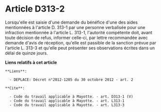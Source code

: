 # Article D313-2

Lorsqu'elle est saisie d'une demande du bénéfice d'une des aides mentionnées à l'article D. 313-1 par une personne verbalisée
pour une infraction mentionnée à l'article L. 313-1, l'autorité compétente doit, avant toute décision de refus, informer
celle-ci, par lettre recommandée avec demande d'avis de réception, qu'elle est passible de la sanction prévue par l'article
L. 313-3 et qu'elle peut présenter ses observations écrites dans un délai de quinze jours.

**Liens relatifs à cet article**

	**Liens**:

	  - DEPLACE: Décret n°2012-1205 du 30 octobre 2012 - art. 2

	**Cite**:

	  - Code du travail applicable à Mayotte. - art. D313-1 (V)
	  - Code du travail applicable à Mayotte. - art. L313-1
	  - Code du travail applicable à Mayotte. - art. L313-3
